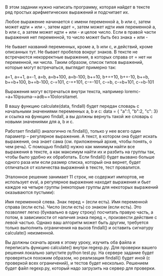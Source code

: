 В этом задании нужно написать программу, которая найдет в тексте ряд простых арифметических выражений и подсчитает их.

Любое выражение начинается с имени переменной a, b или c, затем может идти + или -, затем идет =, затем может идти
имя переменной a, b или c, а затем может идти + или - и целое число. Если в правой части выражения нет переменной,
то число может быть без знака + или -

Не бывает названий переменных, кроме a, b или c, и действий, кроме описанных тут. Не бывает пробелов вокруг знаков. В
тексте не встречаются некорректные выражения, в которых справа от = нет ни переменной, ни числа. Таким образом,
список типов выражений, которые могут встречаться, выглядит примерно так:

a=1, a=+1, a=-1, a=b, a=b+100, a=b-100, b+=10, b+=+10, b+=-10, b+=b, b+=b+100, b+=b-100, c-=101, c-=+101, c-=-101,
c-=b, c-=b+101, c-=b-101

Выражения могут встречаться внутри текста, например loremc-=a+10ipsuma-=adb+=10olorsitamet.

В вашу функцию calculate(data, findall) будет передан словарь с начальными значениями переменных a, b и c: data = {
"a":1, "b":2, "c": 3} и ссылка на функцию findall, а вы должны вернуть такой же словарь с новыми значениями для a,
b и c.

Работает findall() аналогично re.findall(), только у нее всего один параметр – регулярное выражение. А текст,
в котором она будет искать выражения, она знает сама (см. приложенный архив, чтобы понять, о чем речь). С помощью
findall() нужно как минимум найти все выражения в тексте, а как максимум найти их и разбить на группы так,
чтобы было удобно их обработать. Если findall() будет вызвано больше одного раза или если размер списка, который она
вернет, будет отличаться от количества выражений в тексте, тест провалится.

Эталонное решение занимает 11 строк, не содержит импортов, не использует eval, а регулярное выражение находит
выражения и бьет каждое на четыре группы (некоторые группы для некоторых выражений оказываются пустыми):

Имя переменной слева. Знак перед = (если есть). Имя переменной справа (если есть). Число (если есть) со знаком (если
есть). Это позволяет легко (буквально в одну строку) посчитать правую часть, а потом, в зависимости от наличия знака
перед =, произвести действие с левой частью. Однако ваш алгоритм может быть другим, требуется только выполнить
ограничения на вызов findall() и оставить сигнатуру calculate() неизменной.

Вы должны скачать архив к этому уроку, изучить оба файла и переписать функцию calculate() внутри regexp.py. Для
проверки вашего решения локально запустите python test.py. На сервере задание будет проверяться похожим образом,
но реализация findall() будет иной (с проверкой всех ограничений), и тестов будет несколько. Решением будет файл
regexp.py, который надо загрузить на сервер для проверки.